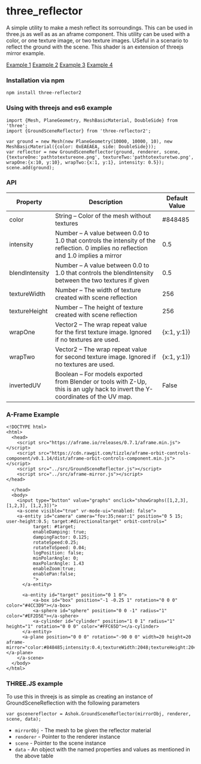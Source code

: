 # three_reflector

A simple utility to make a mesh reflect its sorroundings. This can be used in three.js as well as as an aframe component. This utility can be used with a color, or one texture image, or two texture images. USeful in a scenario to reflect the ground with the scene. This shader is an extension of threejs mirror example. 

[Example 1](https://aalavandhaann.github.io/three_reflector/examples/basic.html)
[Example 2](https://aalavandhaann.github.io/three_reflector/examples/basic_animated.html)
[Example 3](https://aalavandhaann.github.io/three_reflector/examples/onetexture.html)
[Example 4](https://aalavandhaann.github.io/blueprint-js/build)

### Installation via npm
```npm install three-reflector2 ```

### Using with threejs and es6 example
```
import {Mesh, PlaneGeometry, MeshBasicMaterial, DoubleSide} from 'three';
import {GroundSceneReflector} from 'three-reflector2';

var ground = new Mesh(new PlaneGeometry(10000, 10000, 10), new MeshBasicMaterial({color: 0xEAEAEA, side: DoubleSide}));
var reflector = new GroundSceneReflector(ground, renderer, scene,{textureOne:'pathtotextureone.png', textureTwo:'pathtotexturetwo.png', wrapOne:{x:10, y:10}, wrapTwo:{x:1, y:1}, intensity: 0.5});
scene.add(ground);
```

### API

| Property   | Description | Default Value |
| ---------- | ----------- | ------------- |
| color | String – Color of the mesh without textures  | #848485
| intensity | Number – A value between 0.0 to 1.0 that controls the intensity of the reflection. 0 implies no reflection and 1.0 implies a mirror| 0.5 |
| blendIntensity | Number – A value between 0.0 to 1.0 that controls the blendIntensity between the two textures if given| 0.5 |
| textureWidth | Number – The width of texture created with scene reflection| 256 |
| textureHeight | Number – The height of texture created with scene reflection| 256 |
| wrapOne | Vector2 – The wrap repeat value for the first texture image. Ignored if no textures are used.| {x:1, y:1}} |
| wrapTwo | Vector2 – The wrap repeat value for second texture image. Ignored if no textures are used.| {x:1, y:1}} |
| invertedUV | Boolean – For models exported from Blender or tools with Z-Up, this is an ugly hack to invert the Y-coordinates of the UV map.| False |

### A-Frame Example
```
<!DOCTYPE html>
<html>
  <head>
    <script src="https://aframe.io/releases/0.7.1/aframe.min.js"></script>
    <script src="https://cdn.rawgit.com/tizzle/aframe-orbit-controls-component/v0.1.14/dist/aframe-orbit-controls-component.min.js"></script>
    <script src="../src/GroundSceneReflector.js"></script>
    <script src="../src/aframe-mirror.js"></script>
</head>

  </head>
  <body>
    <input type="button" value="graphs" onclick="showGraphs([1,2,3], [1,2,3], [1,2,3])">
    <a-scene visible="true" vr-mode-ui="enabled: false">
    <a-entity id="camera" camera="fov:35;near:1" position="0 5 15; user-height:0.5; target:#directionaltarget" orbit-controls="
          target: #target;
          enableDamping: true;
          dampingFactor: 0.125;
          rotateSpeed:0.25;
          rotateToSpeed: 0.04;
          logPosition: false;
          minPolarAngle: 0;        
          maxPolarAngle: 1.43
          enableZoom:true;
          enablePan:false;
          ">
      </a-entity>

      <a-entity id="target" position="0 1 0">
          <a-box id="box" position="-1 -0.25 1" rotation="0 0 0" color="#4CC3D9"></a-box>
          <a-sphere id="sphere" position="0 0 -1" radius="1" color="#EF2D5E"></a-sphere>
          <a-cylinder id="cylinder" position="1 0 1" radius="1" height="1" rotation="0 0 0" color="#FFC65D"></a-cylinder>          
      </a-entity> 
      <a-plane position="0 0 0" rotation="-90 0 0" width=20 height=20 aframe-mirror="color:#848485;intensity:0.4;textureWidth:2048;textureHeight:2048;"></a-plane>
    </a-scene>
  </body>
</html>
```
### THREE.JS example
To use this in threejs is as simple as creating an instance of GroundSceneReflection with the following parameters

```
var gscenereflector = Ashok.GroundSceneReflector(mirrorObj, renderer, scene, data);
```
- ```mirrorObj``` - The mesh to be given the reflector material
- ```renderer``` - Pointer to the renderer instance
- ```scene``` - Pointer to the scene instance
- ```data``` - An object with the named properties and values as mentioned in the above table








